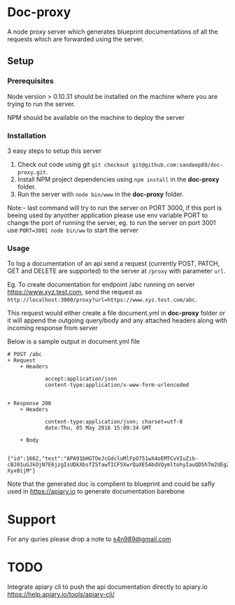 # Doc-proxy

A node proxy server which generates blueprint documentations of all the requests which are forwarded using the server.

## Setup

### Prerequisites

Node version > 0.10.31 should be installed on the machine where you are trying to run the server. 

NPM should be available on the machine to deploy the server

### Installation

3 easy steps to setup this server 

1. Check out code using git `git checkout git@github.com:sandeep89/doc-proxy.git`.
2. Install NPM project dependencies using `npm install` in the <b>doc-proxy</b> folder.
3. Run the server with `node bin/www` in the <b>doc-proxy</b> folder.

Note:- last command will try to run the server on PORT 3000, if this port is beeing used by anyother application please use env variable PORT to change the port of running the server, eg. to run the server on port 3001 use `PORT=3001 node bin/ww` to start the server 

### Usage
To log a documentation of an api send a request (currently POST, PATCH, GET and DELETE are supported) to the server at `/proxy` with parameter `url`.

Eg. To create documentation for endpoint /abc running on server https://www.xyz.test.com, send the request as `http://localhost:3000/proxy?url=https://www.xyz.test.com/abc`.

This request would either create a file document.yml in <b>doc-proxy</b> folder or it will append the outgoing query/body and any attached headers along with incoming response from server

Below is a sample output in document.yml file

```
# POST /abc
+ Request
    + Headers

            accept:application/json
            content-type:application/x-www-form-urlencoded


+ Response 200
    + Headers

            content-type:application/json; charset=utf-8
            date:Thu, 05 May 2016 15:09:34 GMT

    + Body

            {"id":1662,"test":"APA91bHGTOeJcGdcluMlFpO751wX4oEMTCvVIuZib-cBJ01uGJkOjN7E6jzgIsUDkXbsfZSfawTICF5XwrQaXE5AbdVQymltohyIauQD5hTm2UEgZEl_N5qb0lUZnOLbZjh8-Xyx0ijM"}

```

Note that the generated doc is complient to blueprint and could be safly used in https://apiary.io to generate documentation barebone

# Support
For any quries please drop a note to s4n989@gmail.com

# TODO
Integrate apiary cli to push the api documentation directly to apiary.io
https://help.apiary.io/tools/apiary-cli/
